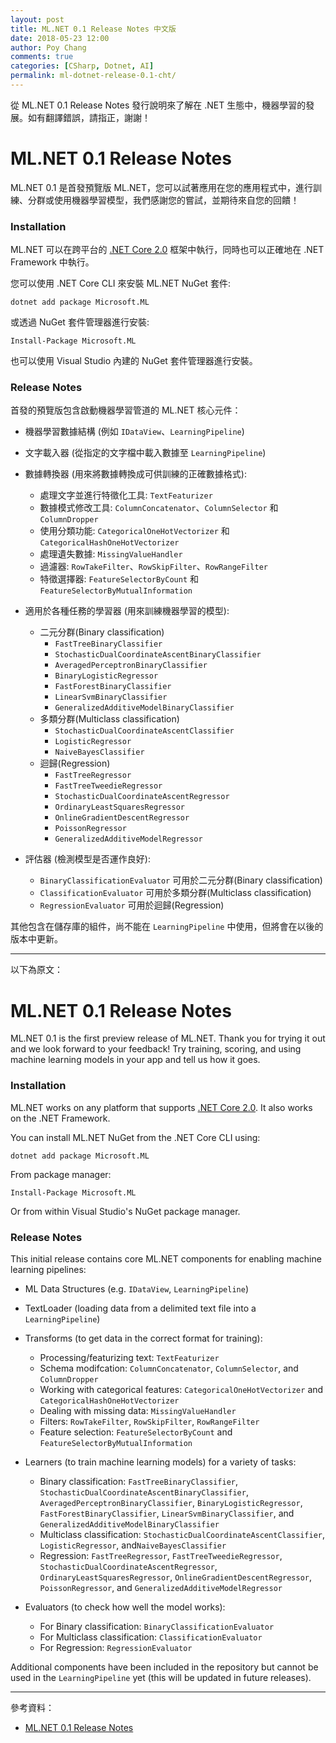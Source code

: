 ```yaml
---
layout: post
title: ML.NET 0.1 Release Notes 中文版
date: 2018-05-23 12:00
author: Poy Chang
comments: true
categories: [CSharp, Dotnet, AI]
permalink: ml-dotnet-release-0.1-cht/
---
```

從 ML.NET 0.1 Release Notes 發行說明來了解在 .NET 生態中，機器學習的發展。如有翻譯錯誤，請指正，謝謝！

# ML.NET 0.1 Release Notes

ML.NET 0.1 是首發預覽版 ML.NET，您可以試著應用在您的應用程式中，進行訓練、分群或使用機器學習模型，我們感謝您的嘗試，並期待來自您的回饋！

### Installation

ML.NET 可以在跨平台的 [.NET Core 2.0](https://www.microsoft.com/net/learn/get-started/windows) 框架中執行，同時也可以正確地在 .NET Framework 中執行。

您可以使用 .NET Core CLI 來安裝 ML.NET NuGet 套件:
```
dotnet add package Microsoft.ML
```

或透過 NuGet 套件管理器進行安裝:
```
Install-Package Microsoft.ML
```

也可以使用 Visual Studio 內建的 NuGet 套件管理器進行安裝。

### Release Notes

首發的預覽版包含啟動機器學習管道的 ML.NET 核心元件：

* 機器學習數據結構 (例如 `IDataView`、`LearningPipeline`)

* 文字載入器 (從指定的文字檔中載入數據至 `LearningPipeline`)

* 數據轉換器 (用來將數據轉換成可供訓練的正確數據格式):
    * 處理文字並進行特徵化工具: `TextFeaturizer`
    * 數據模式修改工具: `ColumnConcatenator`、`ColumnSelector` 和 `ColumnDropper`
    * 使用分類功能: `CategoricalOneHotVectorizer` 和 `CategoricalHashOneHotVectorizer`
    * 處理遺失數據: `MissingValueHandler`
    * 過濾器: `RowTakeFilter`、`RowSkipFilter`、`RowRangeFilter`
    * 特徵選擇器: `FeatureSelectorByCount` 和 `FeatureSelectorByMutualInformation`
    
* 適用於各種任務的學習器 (用來訓練機器學習的模型):
    * 二元分群(Binary classification)
        * `FastTreeBinaryClassifier`
        * `StochasticDualCoordinateAscentBinaryClassifier`
        * `AveragedPerceptronBinaryClassifier`
        * `BinaryLogisticRegressor`
        * `FastForestBinaryClassifier`
        * `LinearSvmBinaryClassifier`
        * `GeneralizedAdditiveModelBinaryClassifier`
    * 多類分群(Multiclass classification)
        * `StochasticDualCoordinateAscentClassifier`
        * `LogisticRegressor`
        * `NaiveBayesClassifier`
    * 迴歸(Regression)
        * `FastTreeRegressor`
        * `FastTreeTweedieRegressor`
        * `StochasticDualCoordinateAscentRegressor`
        * `OrdinaryLeastSquaresRegressor`
        * `OnlineGradientDescentRegressor`
        * `PoissonRegressor`
        * `GeneralizedAdditiveModelRegressor`
    
* 評估器 (檢測模型是否運作良好):
    * `BinaryClassificationEvaluator` 可用於二元分群(Binary classification)
    * `ClassificationEvaluator` 可用於多類分群(Multiclass classification)
    * `RegressionEvaluator` 可用於迴歸(Regression)

其他包含在儲存庫的組件，尚不能在 `LearningPipeline` 中使用，但將會在以後的版本中更新。

----------

以下為原文：

# ML.NET 0.1 Release Notes

ML.NET 0.1 is the first preview release of ML.NET. Thank you for trying it out and we look forward to your feedback! Try training, scoring, and using machine learning models in your app and tell us how it goes.

### Installation

ML.NET works on any platform that supports [.NET Core 2.0](https://www.microsoft.com/net/learn/get-started/windows). It also works on the .NET Framework.

You can install ML.NET NuGet from the .NET Core CLI using:
```
dotnet add package Microsoft.ML
```

From package manager:
```
Install-Package Microsoft.ML
```

Or from within Visual Studio's NuGet package manager.

### Release Notes

This initial release contains core ML.NET components for enabling machine learning pipelines:

* ML Data Structures (e.g. `IDataView`, `LearningPipeline`)

* TextLoader (loading data from a delimited text file into a `LearningPipeline`)

* Transforms (to get data in the correct format for training):
    * Processing/featurizing text: `TextFeaturizer`
    * Schema modifcation: `ColumnConcatenator`, `ColumnSelector`, and `ColumnDropper`
    * Working with categorical features: `CategoricalOneHotVectorizer` and `CategoricalHashOneHotVectorizer`
    * Dealing with missing data: `MissingValueHandler`
    * Filters: `RowTakeFilter`, `RowSkipFilter`, `RowRangeFilter`
    * Feature selection: `FeatureSelectorByCount` and `FeatureSelectorByMutualInformation`
    
* Learners (to train machine learning models) for a variety of tasks:
    * Binary classification: `FastTreeBinaryClassifier`, `StochasticDualCoordinateAscentBinaryClassifier`, `AveragedPerceptronBinaryClassifier`, `BinaryLogisticRegressor`, `FastForestBinaryClassifier`,  `LinearSvmBinaryClassifier`, and `GeneralizedAdditiveModelBinaryClassifier`
    * Multiclass classification: `StochasticDualCoordinateAscentClassifier`, `LogisticRegressor`, and`NaiveBayesClassifier`
    * Regression: `FastTreeRegressor`, `FastTreeTweedieRegressor`, `StochasticDualCoordinateAscentRegressor`, `OrdinaryLeastSquaresRegressor`, `OnlineGradientDescentRegressor`, `PoissonRegressor`, and `GeneralizedAdditiveModelRegressor`
    
* Evaluators (to check how well the model works):
    * For Binary classification: `BinaryClassificationEvaluator`
    * For Multiclass classification: `ClassificationEvaluator`
    * For Regression: `RegressionEvaluator`

Additional components have been included in the repository but cannot be used in the `LearningPipeline` yet (this will be updated in future releases).

----------

參考資料：

* [ML.NET 0.1 Release Notes](https://github.com/dotnet/machinelearning/blob/master/docs/release-notes/0.1/release-0.1.md)
